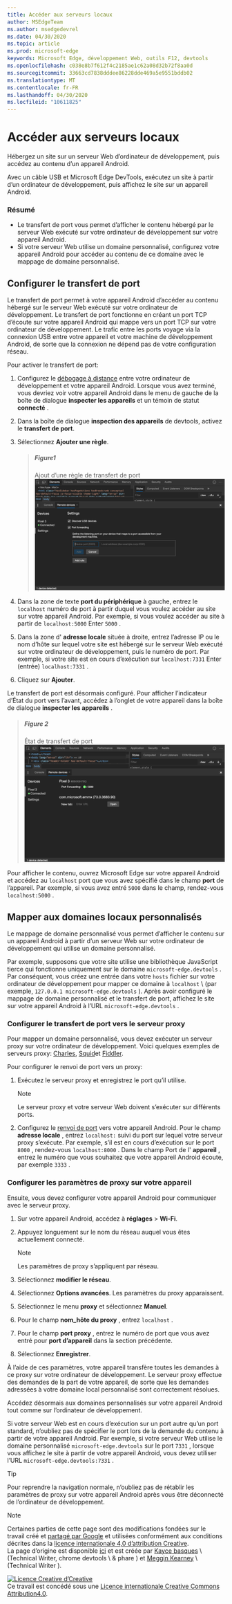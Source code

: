 ```yaml
---
title: Accéder aux serveurs locaux
author: MSEdgeTeam
ms.author: msedgedevrel
ms.date: 04/30/2020
ms.topic: article
ms.prod: microsoft-edge
keywords: Microsoft Edge, développement Web, outils F12, devtools
ms.openlocfilehash: c038e8b7f612f4c2185ae1c62a08d32b72f8aa0d
ms.sourcegitcommit: 33663cd7838dddee86228dde469a5e9551bddb02
ms.translationtype: MT
ms.contentlocale: fr-FR
ms.lasthandoff: 04/30/2020
ms.locfileid: "10611825"
---
```

<!-- Copyright Kayce Basques 

   Licensed under the Apache License, Version 2.0 (the "License");
   you may not use this file except in compliance with the License.
   You may obtain a copy of the License at

       https://www.apache.org/licenses/LICENSE-2.0

   Unless required by applicable law or agreed to in writing, software
   distributed under the License is distributed on an "AS IS" BASIS,
   WITHOUT WARRANTIES OR CONDITIONS OF ANY KIND, either express or implied.
   See the License for the specific language governing permissions and
   limitations under the License.  -->  





# Accéder aux serveurs locaux   




Hébergez un site sur un serveur Web d’ordinateur de développement, puis accédez au contenu d’un appareil Android.  

Avec un câble USB et Microsoft Edge DevTools, exécutez un site à partir d’un ordinateur de développement, puis affichez le site sur un appareil Android.  

### Résumé  

*   Le transfert de port vous permet d’afficher le contenu hébergé par le serveur Web exécuté sur votre ordinateur de développement sur votre appareil Android.  
*   Si votre serveur Web utilise un domaine personnalisé, configurez votre appareil Android pour accéder au contenu de ce domaine avec le mappage de domaine personnalisé.  

## Configurer le transfert de port   

Le transfert de port permet à votre appareil Android d’accéder au contenu hébergé sur le serveur Web exécuté sur votre ordinateur de développement.  Le transfert de port fonctionne en créant un port TCP d’écoute sur votre appareil Android qui mappe vers un port TCP sur votre ordinateur de développement.  Le trafic entre les ports voyage via la connexion USB entre votre appareil et votre machine de développement Android, de sorte que la connexion ne dépend pas de votre configuration réseau.  

Pour activer le transfert de port:  

1.  Configurez le [débogage à distance][RemoteDebuggingGettingStarted] entre votre ordinateur de développement et votre appareil Android.  Lorsque vous avez terminé, vous devriez voir votre appareil Android dans le menu de gauche de la boîte de dialogue **inspecter les appareils** et un témoin de statut **connecté** .  
1.  Dans la boîte de dialogue **inspection des appareils** de devtools, activez le **transfert de port**.  
1.  Sélectionnez **Ajouter une règle**.  
    
    > ##### Figure1  
    > Ajout d’une règle de transfert de port  
    > ![Ajout d’une règle de transfert de port][ImageAddRule]  
    
1.  Dans la zone de texte **port du périphérique** à gauche, entrez le `localhost` numéro de port à partir duquel vous voulez accéder au site sur votre appareil Android.  Par exemple, si vous voulez accéder au site à partir de `localhost:5000` Enter `5000` .  
1.  Dans la zone d' **adresse locale** située à droite, entrez l’adresse IP ou le nom d’hôte sur lequel votre site est hébergé sur le serveur Web exécuté sur votre ordinateur de développement, puis le numéro de port.  Par exemple, si votre site est en cours d’exécution sur `localhost:7331` Enter (entrée) `localhost:7331` .  
1.  Cliquez sur **Ajouter**.  

Le transfert de port est désormais configuré.  Pour afficher l’indicateur d’État du port vers l’avant, accédez à l’onglet de votre appareil dans la boîte de dialogue **inspecter les appareils** .  

> ##### Figure 2  
> État de transfert de port  
> ![État de transfert de port][ImagePortForwardingStatus]  

Pour afficher le contenu, ouvrez Microsoft Edge sur votre appareil Android et accédez au `localhost` port que vous avez spécifié dans le champ **port** de l’appareil.  Par exemple, si vous avez entré `5000` dans le champ, rendez-vous `localhost:5000` .  

## Mapper aux domaines locaux personnalisés   

Le mappage de domaine personnalisé vous permet d’afficher le contenu sur un appareil Android à partir d’un serveur Web sur votre ordinateur de développement qui utilise un domaine personnalisé.  

Par exemple, supposons que votre site utilise une bibliothèque JavaScript tierce qui fonctionne uniquement sur le domaine `microsoft-edge.devtools` .  Par conséquent, vous créez une entrée dans votre `hosts` fichier sur votre ordinateur de développement pour mapper ce domaine à `localhost` \ (par exemple, `127.0.0.1 microsoft-edge.devtools` \).  Après avoir configuré le mappage de domaine personnalisé et le transfert de port, affichez le site sur votre appareil Android à l’URL `microsoft-edge.devtools` .  

### Configurer le transfert de port vers le serveur proxy  

Pour mapper un domaine personnalisé, vous devez exécuter un serveur proxy sur votre ordinateur de développement.  Voici quelques exemples de serveurs proxy: [Charles][CharlesWebDebuggingProxy], [Squid][SquidOptimisingWebDelivery]et [Fiddler][FiddlerWebDebuggingProxy].  

Pour configurer le renvoi de port vers un proxy:  

1.  Exécutez le serveur proxy et enregistrez le port qu’il utilise.  
    
    > [!NOTE]
    > Le serveur proxy et votre serveur Web doivent s’exécuter sur différents ports.  
    
1.  Configurez le [renvoi de port](#set-up-port-forwarding) vers votre appareil Android.  Pour le champ **adresse locale** , entrez `localhost:` suivi du port sur lequel votre serveur proxy s’exécute.  Par exemple, s’il est en cours d’exécution sur le port `8000` , rendez-vous `localhost:8000` .  Dans le champ Port de l' **appareil** , entrez le numéro que vous souhaitez que votre appareil Android écoute, par exemple `3333` .  

### Configurer les paramètres de proxy sur votre appareil  

Ensuite, vous devez configurer votre appareil Android pour communiquer avec le serveur proxy.  

1.  Sur votre appareil Android, accédez à **réglages**  >  **Wi-Fi**.  
1.  Appuyez longuement sur le nom du réseau auquel vous êtes actuellement connecté.  
    
    > [!NOTE]
    > Les paramètres de proxy s’appliquent par réseau.  
    
1.  Sélectionnez **modifier le réseau**.  
1.  Sélectionnez **Options avancées**.  Les paramètres du proxy apparaissent.  
1.  Sélectionnez le menu **proxy** et sélectionnez **Manuel**.  
1.  Pour le champ **nom_hôte du proxy** , entrez `localhost` .  
1.  Pour le champ **port proxy** , entrez le numéro de port que vous avez entré pour **port d’appareil** dans la section précédente.  
1.  Sélectionnez **Enregistrer**.  

À l’aide de ces paramètres, votre appareil transfère toutes les demandes à ce proxy sur votre ordinateur de développement.  Le serveur proxy effectue des demandes de la part de votre appareil, de sorte que les demandes adressées à votre domaine local personnalisé sont correctement résolues.  

Accédez désormais aux domaines personnalisés sur votre appareil Android tout comme sur l’ordinateur de développement.  

Si votre serveur Web est en cours d’exécution sur un port autre qu’un port standard, n’oubliez pas de spécifier le port lors de la demande du contenu à partir de votre appareil Android.  Par exemple, si votre serveur Web utilise le domaine personnalisé `microsoft-edge.devtools` sur le port `7331` , lorsque vous affichez le site à partir de votre appareil Android, vous devez utiliser l’URL `microsoft-edge.devtools:7331` .  

> [!TIP]
> Pour reprendre la navigation normale, n’oubliez pas de rétablir les paramètres de proxy sur votre appareil Android après vous être déconnecté de l’ordinateur de développement.  

<!--  -->  



<!-- image links -->  

[ImageAddRule]: /microsoft-edge/devtools-guide-chromium/media/remote-debugging-remote-devices-devices-port-forwarding-add-rule.msft.png "Figure 1: ajout d’une règle de transfert de port"  
[ImagePortForwardingStatus]: /microsoft-edge/devtools-guide-chromium/media/remote-debugging-remote-devices-devices-port-forwarding-5000-edge-user-agent.msft.png "Figure 2: état de transfert de port"  

<!-- links -->  

[RemoteDebuggingGettingStarted]: /microsoft-edge/devtools-guide-chromium/remote-debugging/index "Découvrir les appareils Android de débogage à distance"  

[CharlesWebDebuggingProxy]: https://www.charlesproxy.com "Proxy de débogage Web Charles"  

[SquidOptimisingWebDelivery]: https://www.squid-cache.org "Squid: optimisation de la remise sur le Web"  

[FiddlerWebDebuggingProxy]: https://www.telerik.com/fiddler "Fiddler-proxy de débogage Web gratuit"  

> [!NOTE]
> Certaines parties de cette page sont des modifications fondées sur le travail créé et [partagé par Google][GoogleSitePolicies] et utilisées conformément aux conditions décrites dans la [licence internationale 4,0 d’attribution Creative][CCA4IL].  
> La page d’origine est disponible [ici](https://developers.google.com/web/tools/chrome-devtools/remote-debugging/local-server) et est créée par [Kayce basques][KayceBasques] \ (Technical Writer, chrome devtools \ & phare \) et [Meggin Kearney][MegginKearney] \ (Technical Writer \).  

[![Licence Creative d’Creative][CCby4Image]][CCA4IL]  
Ce travail est concédé sous une [Licence internationale Creative Commons Attribution4.0][CCA4IL].  

[CCA4IL]: https://creativecommons.org/licenses/by/4.0  
[CCby4Image]: https://i.creativecommons.org/l/by/4.0/88x31.png  
[GoogleSitePolicies]: https://developers.google.com/terms/site-policies  
[KayceBasques]: https://developers.google.com/web/resources/contributors/kaycebasques  
[MegginKearney]: https://developers.google.com/web/resources/contributors/megginkearney  
